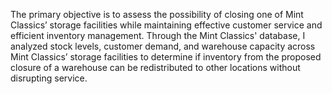 The primary objective is to assess the possibility of closing one of Mint Classics’ storage facilities while maintaining effective customer service and efficient inventory management. Through the Mint Classics' database, I analyzed stock levels, customer demand, and warehouse capacity across Mint Classics’ storage facilities to determine if inventory from the proposed closure of a warehouse can be redistributed to other locations without disrupting service.
